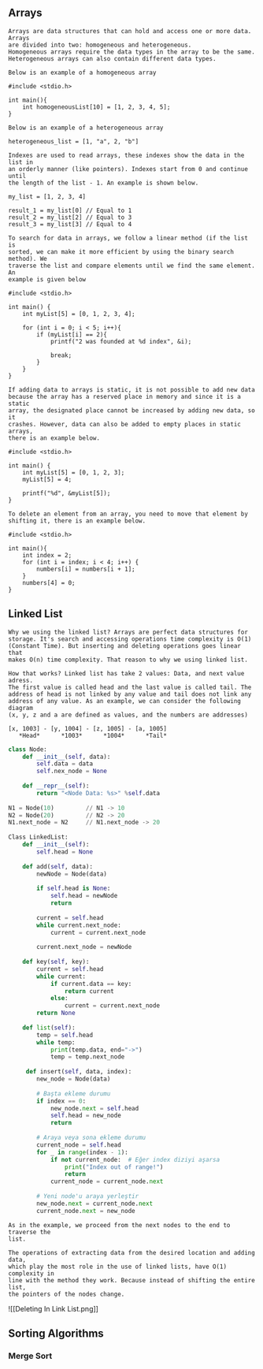 ## Arrays

	Arrays are data structures that can hold and access one or more data. Arrays 
	are divided into two: homogeneous and heterogeneous.
	Homogeneous arrays require the data types in the array to be the same. 
	Heterogeneous arrays can also contain different data types.
	
	Below is an example of a homogeneous array

```
#include <stdio.h>

int main(){
	int homogeneousList[10] = [1, 2, 3, 4, 5];
}

```

	Below is an example of a heterogeneous array 

```
heterogeneous_list = [1, "a", 2, "b"]
```

	Indexes are used to read arrays, these indexes show the data in the list in 
	an orderly manner (like pointers). Indexes start from 0 and continue until 
	the length of the list - 1. An example is shown below.

```
my_list = [1, 2, 3, 4]

result_1 = my_list[0] // Equal to 1
result_2 = my_list[2] // Equal to 3
result_3 = my_list[3] // Equal to 4
```

	To search for data in arrays, we follow a linear method (if the list is 
	sorted, we can make it more efficient by using the binary search method). We 
	traverse the list and compare elements until we find the same element. An 
	example is given below

```
#include <stdio.h>

int main() {
	int myList[5] = [0, 1, 2, 3, 4];

	for (int i = 0; i < 5; i++){
		if (myList[i] == 2){
			printf("2 was founded at %d index", &i);
			
			break;
		}
	}
}
```

	If adding data to arrays is static, it is not possible to add new data 
	because the array has a reserved place in memory and since it is a static 
	array, the designated place cannot be increased by adding new data, so it 
	crashes. However, data can also be added to empty places in static arrays, 
	there is an example below.

```
#include <stdio.h>

int main() {
	int myList[5] = [0, 1, 2, 3];
	myList[5] = 4;
	
	printf("%d", &myList[5]);	
}
```

	To delete an element from an array, you need to move that element by 
	shifting it, there is an example below.

```
#include <stdio.h>

int main(){
	int index = 2;
	for (int i = index; i < 4; i++) {
	    numbers[i] = numbers[i + 1];
	}
	numbers[4] = 0; 
}
```

## Linked List

	Why we using the linked list? Arrays are perfect data structures for 
	storage. It's search and accessing operations time complexity is O(1) 
	(Constant Time). But inserting and deleting operations goes linear that 
	makes O(n) time complexity. That reason to why we using linked list.

	How that works? Linked list has take 2 values: Data, and next value adress. 
	The first value is called head and the last value is called tail. The 
	address of head is not linked by any value and tail does not link any 
	address of any value. As an example, we can consider the following diagram 
	(x, y, z and a are defined as values, and the numbers are addresses)
	
	[x, 1003] - [y, 1004] - [z, 1005] - [a, 1005]
	   *Head*      *1003*      *1004*      *Tail*

```python
class Node: 
	def __init__(self, data):
		self.data = data
		self.nex_node = None
	
	def __repr__(self):
		return "<Node Data: %s>" %self.data
	
N1 = Node(10)         // N1 -> 10
N2 = Node(20)         // N2 -> 20
N1.next_node = N2     // N1.next_node -> 20
	
Class LinkedList:
	def __init__(self):
		self.head = None
	
	def add(self, data):
		newNode = Node(data)
		
		if self.head is None:
			self.head = newNode
			return
		
		current = self.head
		while current.next_node:
			current = current.next_node
		
		current.next_node = newNode
		
	def key(self, key):
		current = self.head
		while current:
			if current.data == key:
				return current
			else:
				current = current.next_node
		return None
			
	def list(self):
		temp = self.head
		while temp:
			print(temp.data, end="->")
			temp = temp.next_node
			
	 def insert(self, data, index):
        new_node = Node(data)
        
        # Başta ekleme durumu
        if index == 0:
            new_node.next = self.head
            self.head = new_node
            return
            
        # Araya veya sona ekleme durumu
        current_node = self.head
        for _ in range(index - 1):
            if not current_node:  # Eğer index diziyi aşarsa
                print("Index out of range!")
                return
            current_node = current_node.next
            
        # Yeni node'u araya yerleştir
        new_node.next = current_node.next
        current_node.next = new_node


```


	As in the example, we proceed from the next nodes to the end to traverse the 
	list.

	The operations of extracting data from the desired location and adding data, 
	which play the most role in the use of linked lists, have O(1) complexity in 
	line with the method they work. Because instead of shifting the entire list, 
	the pointers of the nodes change.
![[Deleting In Link List.png]]


## Sorting Algorithms

### Merge Sort

	